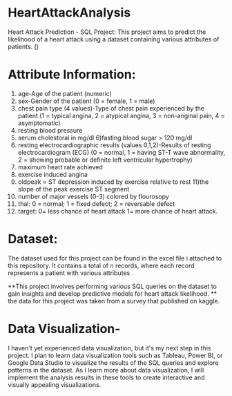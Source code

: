 # HeartAttackAnalysis
Heart Attack Prediction - SQL Project:
This project aims to predict the likelihood of a heart attack using a dataset containing various attributes of patients. ()
# Attribute Information:
1) age-Age of the patient (numeric)
2) sex-Gender of the patient (0 = female, 1 = male)
3) chest pain type (4 values)-Type of chest pain experienced by the patient (1 = typical angina, 2 = atypical angina, 3 = non-anginal pain, 4 = asymptomatic)
4) resting blood pressure
5) serum cholestoral in mg/dl
6)fasting blood sugar > 120 mg/dl
7) resting electrocardiographic results (values 0,1,2)-Results of resting electrocardiogram (ECG) (0 = normal, 1 = having ST-T wave abnormality, 2 = showing probable or definite left ventricular hypertrophy)
8) maximum heart rate achieved
9) exercise induced angina
10) oldpeak = ST depression induced by exercise relative to rest
11)the slope of the peak exercise ST segment
12) number of major vessels (0-3) colored by flourosopy
13) thal: 0 = normal; 1 = fixed defect; 2 = reversable defect
14) target: 0= less chance of heart attack 1= more chance of heart attack.
 # Dataset:
The dataset used for this project can be found in the excel file i attached to this repository. It contains a total of n records,
where each record represents a patient with various attributes .

**This project involves performing various SQL queries on the dataset to gain insights and develop predictive models for heart attack likelihood. 
** the data for this project was taken from a survey that published on kaggle.

 # Data Visualization-
I haven't yet experienced data visualization,
but it's my next step in this project. I plan to learn data visualization tools such as Tableau, Power BI,
or Google Data Studio to visualize the results of the SQL queries and explore patterns in the dataset.
As I learn more about data visualization, I will implement the analysis results in these tools to create interactive and visually appealing visualizations.
